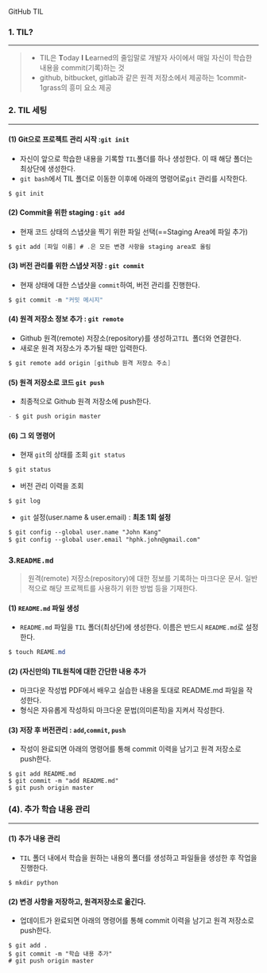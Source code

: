 GitHub TIL

### 1. TIL?

---

> - TIL은 **T**oday **I** **L**earned의 줄임말로 개발자 사이에서 매일 자신이 학습한 내용을 commit(기록)하는 것
> - github, bitbucket, gitlab과 같은 원격 저장소에서 제공하는 1commit-1grass의 흥미 요소 제공

### 2. TIL 세팅

---

#### (1)  Git으로 프로젝트 관리 시작 :`git init`

- 자신이 앞으로 학습한 내용을 기록할 `TIL`폴더를 하나 생성한다. 이 때 해당 폴더는 최상단에 생성한다.
- `git bash`에서 TIL 폴더로 이동한 이후에 아래의 명령어로`git` 관리를 시작한다.

``` java
$ git init
```

#### (2) Commit을 위한 staging : `git add`

- 현재 코드 상태의 스냅샷을 찍기 위한 파일 선택(==Staging Area에 파일 추가)

``` java
$ git add [파일 이름] # .은 모든 변경 사항을 staging area로 올림
```

#### (3) 버전 관리를 위한 스냅샷 저장 : `git commit`

- 현재 상태에 대한 스냅샷을 `commit`하여, 버전 관리를 진행한다.

``` java
$ git commit -m "커밋 메시지"	
```

#### (4) 원격 저장소 정보 추가 : `git remote`

- Github 원격(remote) 저장소(repository)를 생성하고`TIL `폴더와 연결한다.
- 새로운 원격 저장소가 추가될 때만 입력한다.

``` java
$ git remote add origin [github 원격 저장소 주소]
```

#### (5) 원격 저장소로 코드 `git push`

- 최종적으로 Github 원격 저장소에 push한다.

``` java
- $ git push origin master
```

#### (6) 그 외 명령어

- 현재 `git`의 상태를 조회 `git status`

``` java
$ git status
```

- 버전 관리 이력을 조회

``` java
$ git log
```

- `git` 설정(user.name & user.email) : **최초 1회 설정**

```html
$ git config --global user.name "John Kang"
$ git config --global user.email "hphk.john@gmail.com"
```

### 3.`README.md`

> 원격(remote) 저장소(repository)에 대한 정보를 기록하는 마크다운 문서. 일반적으로 해당 프로젝트를 사용하기 위한 방법 등을 기재한다.

#### (1) `README.md` 파일 생성

- `README.md` 파일을 `TIL` 폴더(최상단)에 생성한다. 이름은 반드시 `README.md`로 설정한다.

``` java
$ touch REAME.md
```

#### (2) (자신만의) TIL원칙에 대한 간단한 내용 추가

- 마크다운 작성법 PDF에서 배우고 실습한 내용을 토대로 README.md 파일을 작성한다.
- 형식은 자유롭게 작성하되 마크다운 문법(의미론적)을 지켜서 작성한다.

#### (3) 저장 후 버전관리 : `add`,`commit`, `push`

- 작성이 완료되면 아래의 명령어를 통해 commit 이력을 남기고 원격 저장소로 push한다.

``` shell
$ git add README.md
$ git commit -m "add README.md"
$ git push origin master
```





### (4). 추가 학습 내용 관리

---

#### (1) 추가 내용 관리

- `TIL` 폴더 내에서 학습을 원하는 내용의 폴더를 생성하고 파일들을 생성한 후 작업을 진행한다.

``` shell
$ mkdir python
```

#### (2) 변경 사항을 저장하고, 원격저장소로 옮긴다.

- 업데이트가 완료되면 아래의 명령어를 통해 commit 이력을 남기고 원격 저장소로 push한다.

``` shell
$ git add .
$ git commit -m "학습 내용 추가"
# git push origin master
```

